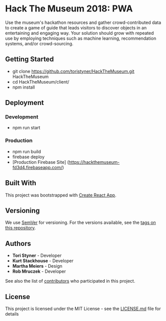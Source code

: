 # Hack The Museum 2018: PWA

Use the museum's hackathon resources and gather crowd-contributed data to create a game of guide that leads visitors to discover objects in an entertaining and engaging way.  Your solution should grow with repeated use by employing techniques such as machine learning, recommendation systems, and/or crowd-sourcing.

## Getting Started
* git clone https://github.com/toristyner/HackTheMuseum.git HackTheMuseum
* cd HackTheMuseum/client/ 
* npm install

## Deployment
### Development
* npm run start

### Production
* npm run build
* firebase deploy
* [Production Firebase Site] (https://hackthemuseum-fd3d4.firebaseapp.com/)

## Built With
This project was bootstrapped with [Create React App](https://github.com/facebookincubator/create-react-app).

## Versioning

We use [SemVer](http://semver.org/) for versioning. For the versions available, see the [tags on this repository](https://github.com/your/project/tags). 

## Authors

* **Tori Styner** - Developer
* **Kurt Stackhouse** - Developer
* **Martha Meiers** - Design
* **Rob Mruczek** - Developer

See also the list of [contributors](https://github.com/your/project/contributors) who participated in this project.

## License

This project is licensed under the MIT License - see the [LICENSE.md](LICENSE.md) file for details



